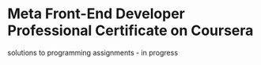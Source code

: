 # Meta Front-End Developer Professional Certificate on Coursera

solutions to programming assignments - in progress
